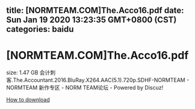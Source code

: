 
title: [NORMTEAM.COM]The.Acco16.pdf
date: Sun Jan 19 2020 13:23:35 GMT+0800 (CST)    
categories: baidu
---

# [NORMTEAM.COM]The.Acco16.pdf
size: 1.47 GB
 会计刺客.The.Accountant.2016.BluRay.X264.AAC(5.1).720p.SDHF-NORMTEAM - NORMTEAM 新作专区 - NORM TEAM论坛 - Powered by Discuz!
 

[How to download](https://bpcam.bemobtrk.com/go/2ceec3aa-1ca2-46d6-b9ff-aaa5c184517c?jno=835)